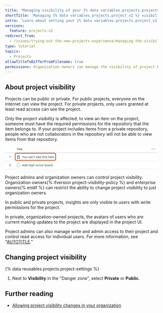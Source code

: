 ```yaml
---
title: 'Managing visibility of your {% data variables.projects.projects_v2 %}'
shortTitle: 'Managing {% data variables.projects.project_v2 %} visibility'
intro: 'Learn about setting your {% data variables.projects.project_v2 %} to private or public visibility.'
versions:
  feature: projects-v2
redirect_from:
  - /issues/trying-out-the-new-projects-experience/managing-the-visibility-of-your-projects
type: tutorial
topics:
  - Projects
allowTitleToDifferFromFilename: true
permissions: Organization owners can manage the visibility of project boards in their organization. Organization owners can also allow collaborators with admin permissions to manage project visibility. Visibility of user projects can be managed by the owner of the project and collaborators with admin permissions.
---
```


## About project visibility

Projects can be public or private. For public projects, everyone on the internet can view the project. For private projects, only users granted at least read access can see the project.

Only the project visibility is affected; to view an item on the project, someone must have the required permissions for the repository that the item belongs to. If your project includes items from a private repository, people who are not collaborators in the repository will not be able to view items from that repository.

![Screenshot showing a project using a table layout. One of the items is marked with a padlock icon, indicating it's hidden, and highlighted with an orange outline.](/assets/images/help/projects-v2/hidden-items.png)

Project admins and organization owners can control project visibility. Organization owners{% ifversion project-visibility-policy %} and enterprise owners{% endif %} can restrict the ability to change project visibility to just organization owners.

In public and private projects, insights are only visible to users with write permissions for the project.

In private, organization-owned projects, the avatars of users who are current making updates to the project are displayed in the project UI.

Project admins can also manage write and admin access to their project and control read access for individual users. For more information, see "[AUTOTITLE](/issues/planning-and-tracking-with-projects/managing-your-project/managing-access-to-your-projects)."

## Changing project visibility

{% data reusables.projects.project-settings %}
1. Next to **Visibility** in the "Danger zone", select **Private** or **Public**.

## Further reading

- [Allowing project visibility changes in your organization](/organizations/managing-organization-settings/allowing-project-visibility-changes-in-your-organization)
